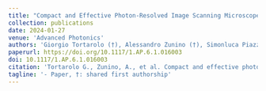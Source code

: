 ```yaml
---
title: "Compact and Effective Photon-Resolved Image Scanning Microscope"
collection: publications
date: 2024-01-27
venue: 'Advanced Photonics'
authors: 'Giorgio Tortarolo (†), Alessandro Zunino (†), Simonluca Piazza, Mattia Donato, Sabrina Zappone, Agnieszka Pierzynska-Mach, Marco Castello, Giuseppe Vicidomini'
paperurl: https://doi.org/10.1117/1.AP.6.1.016003
doi: 10.1117/1.AP.6.1.016003
citation: 'Tortarolo G., Zunino, A., et al. Compact and effective photon-resolved image scanning microscope. Adv. Photon. 6(1) 016003 (2024) '
tagline: '- Paper, †: shared first authorship'
---
```

